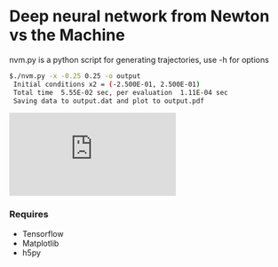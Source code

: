Deep neural network from Newton vs the Machine
===============================================

nvm.py is a python script for generating trajectories, use -h for options 


```sh
$./nvm.py -x -0.25 0.25 -o output
 Initial conditions x2 = (-2.500E-01, 2.500E-01)
 Total time  5.55E-02 sec, per evaluation  1.11E-04 sec
 Saving data to output.dat and plot to output.pdf

```

![Example trajectory](https://github.com/pgbreen/NVM/blob/master/output.pdf "Example trajectory")


### Requires 
 - Tensorflow
 - Matplotlib
 - h5py